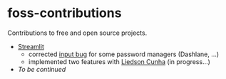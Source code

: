 # foss-contributions
Contributions to free and open source projects.

- <a href="https://streamlit.io/">Streamlit</a>
  - corrected <a href="https://github.com/axelcarapinha/streamlit/tree/fix-bug-10115">input bug</a> for some password managers (Dashlane, ...)
  - implemented two features with <a href="https://github.com/w-userc">Liedson Cunha</a> (in progress...)
- _To be continued_
